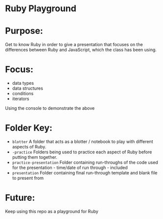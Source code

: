 # Ruby Playground

# Purpose: 
Get to know Ruby in order to give a presentation that focuses on the differences between Ruby and JavaScript, which the class has been using. 

# Focus: 
- data types
- data structures
- conditions 
- iterators 

Using the console to demonstrate the above

# Folder Key:
- `blotter` A folder that acts as a blotter / notebook to play with different aspects of Ruby.
- `-practice` Folders being used to practice each aspect of Ruby before putting them together. 
- `practice-presentation` Folder containing run-throughs of the code used for the presentation - time/date of run through - included
- `presentation` Folder containing final run-through template and blank file to present from 

# Future:
Keep using this repo as a playground for Ruby
